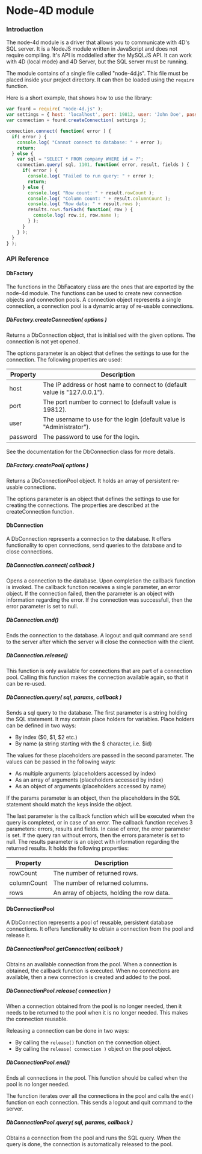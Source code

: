 # Node-4D module

### Introduction

The node-4d module is a driver that allows you to communicate with 4D's SQL server. It is a NodeJS module written in JavaScript and does not require compiling. It's API is moddelled after the MySQLJS API. It can work with 4D (local mode) and 4D Server, but the SQL server must be running.

The module contains of a single file called "node-4d.js". This file must be placed inside your project directory. It can then be loaded using the `require` function.

Here is a short example, that shows how to use the library:

```javascript
var fourd = require( "node-4d.js" );
var settings = { host: 'localhost', port: 19812, user: 'John Doe', password: 'john' };
var connection = fourd.createConnection( settings );

connection.connect( function( error ) {
  if( error ) {
    console.log( "Cannot connect to database: " + error );
    return;
  } else {
    var sql = "SELECT * FROM company WHERE id = ?";
    connection.query( sql, 1101, function( error, result, fields ) {
      if( error ) {
        console.log( "Failed to run query: " + error );
        return;
      } else {
        console.log( "Row count: " + result.rowCount );
        console.log( "Column count: " + result.columnCount );
        console.log( "Row data: " + result.rows );
        results.rows.forEach( function( row ) {
          console.log( row.id, row.name );
        } );
      }
    } );
  }
} );
```

### API Reference

#### DbFactory

The functions in the DbFacatory class are the ones that are exported by the node-4d module. The functions can be used to create new connection objects and connection pools. A connection object represents a single connection, a connection pool is a dynamic array of re-usable connections.

##### DbFactory.createConnection( options )

Returns a DbConnection object, that is initialised with the given options. The connection is not yet opened.

The options parameter is an object that defines the settings to use for the connection. The following properties are used:

| Property | Description                              |
| -------- | ---------------------------------------- |
| host     | The IP address or host name to connect to (default value is "127.0.0.1"). |
| port     | The port number to connect to (default value is 19812). |
| user     | The username to use for the login (default value is "Administrator"). |
| password | The password to use for the login.       |

See the documentation for the DbConnection class for more details.

##### DbFactory.createPool( options )

Returns a DbConnectionPool object. It holds an array of persistent re-usable connections.

The options parameter is an object that defines the settings to use for creating the connections. The properties are described at the createConnection function.

#### DbConnection

A DbConnection represents a connection to the database. It offers functionality to open connections, send queries to the database and to close connections.

##### DbConnection.connect( callback )

Opens a connection to the database. Upon completion the callback function is invoked. The callback function receives a single parameter, an error object. If the connection failed, then the parameter is an object with information regarding the error. If the connection was successfull, then the error parameter is set to null.

##### DbConnection.end()

Ends the connection to the database. A logout and quit command are send to the server after which the server will close the connection with the client.

##### DbConnection.release()

This function is only available for connections that are part of a connection pool. Calling this function makes the connection available again, so that it can be re-used.

##### DbConnection.query( sql, params, callback )

Sends a sql query to the database. The first parameter is a string holding the SQL statement. It may contain place holders for variables. Place holders can be defined in two ways:

- By index ($0, $1, $2 etc.)
- By name (a string starting with the $ character, i.e. $id)

The values for these placeholders are passed in the second parameter. The values can be passed in the following ways:

- As multiple arguments (placeholders accessed by index)
- As an array of arguments (placeholders accessed by index)
- As an object of arguments  (placeholders accessed by name)

If the params parameter is an object, then the placeholders in the SQL statement should match the keys inside the object.

The last parameter is the callback function which will be executed when the query is completed, or in case of an error. The callback function receives 3 parameters: errors, results and fields. In case of error, the error parameter is set. If the query ran without errors, then the errors parameter is set to null. The results parameter is an object with information regarding the returned results. It holds the following properties:

| Property    | Description                              |
| ----------- | ---------------------------------------- |
| rowCount    | The number of returned rows.             |
| columnCount | The number of returned columns.          |
| rows        | An array of objects, holding the row data. |

#### DbConnectionPool

A DbConnection represents a pool of reusable, persistent database connections. It offers functionality to obtain a connection from the pool and release it.

##### DbConnectionPool.getConnection( callback )

Obtains an available connection from the pool. When a connection is obtained, the callback function is executed. When no connections are available, then a new connection is created and added to the pool.

##### DbConnectionPool.release( connection )

When a connection obtained from the pool is no longer needed, then it needs to be returned to the pool when it is no longer needed. This makes the connection reusable.

Releasing a connection can be done in two ways:

- By calling the `release()` function on the connection object.
- By calling the `release( connection )` object on the pool object.

##### DbConnectionPool.end()

Ends all connections in the pool. This function should be called when the pool is no longer needed. 

The function iterates over all the connections in the pool and calls the `end()` function on each connection. This sends a logout and quit command to the server.

##### DbConnectionPool.query( sql, params, callback )

Obtains a connection from the pool and runs the SQL query. When the query is done, the connection is automatically released to the pool.